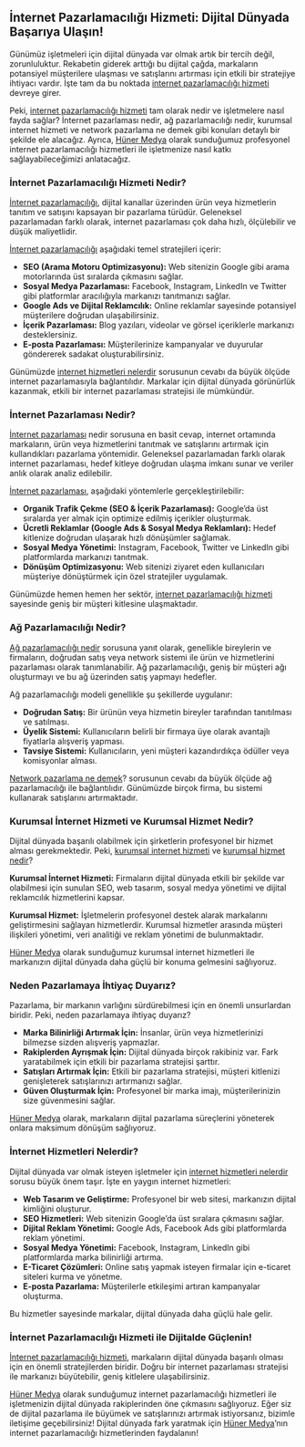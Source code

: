 <h2>İnternet Pazarlamacılığı Hizmeti: Dijital Dünyada Başarıya Ulaşın!</h2>

<p>Günümüz işletmeleri için dijital dünyada var olmak artık bir tercih değil, zorunluluktur. Rekabetin giderek arttığı bu dijital çağda, markaların potansiyel müşterilere ulaşması ve satışlarını artırması için etkili bir stratejiye ihtiyacı vardır. İşte tam da bu noktada <a href="https://hunermedya.com">internet pazarlamacılığı hizmeti</a> devreye girer.</p>

<p>Peki, <a href="https://hunermedya.com">internet pazarlamacılığı hizmeti</a> tam olarak nedir ve işletmelere nasıl fayda sağlar? İnternet pazarlaması nedir, ağ pazarlamacılığı nedir, kurumsal internet hizmeti ve network pazarlama ne demek gibi konuları detaylı bir şekilde ele alacağız. Ayrıca, <a href="https://hunermedya.com">Hüner Medya</a> olarak sunduğumuz profesyonel internet pazarlamacılığı hizmetleri ile işletmenize nasıl katkı sağlayabileceğimizi anlatacağız.</p>

<h3>İnternet Pazarlamacılığı Hizmeti Nedir?</h3>
<p><a href="https://hunermedya.com">İnternet pazarlamacılığı</a>, dijital kanallar üzerinden ürün veya hizmetlerin tanıtım ve satışını kapsayan bir pazarlama türüdür. Geleneksel pazarlamadan farklı olarak, internet pazarlaması çok daha hızlı, ölçülebilir ve düşük maliyetlidir.</p>

<p><a href="https://hunermedya.com">İnternet pazarlamacılığı</a> aşağıdaki temel stratejileri içerir:</p>
<ul>
  <li><strong>SEO (Arama Motoru Optimizasyonu):</strong> Web sitenizin Google gibi arama motorlarında üst sıralarda çıkmasını sağlar.</li>
  <li><strong>Sosyal Medya Pazarlaması:</strong> Facebook, Instagram, LinkedIn ve Twitter gibi platformlar aracılığıyla markanızı tanıtmanızı sağlar.</li>
  <li><strong>Google Ads ve Dijital Reklamcılık:</strong> Online reklamlar sayesinde potansiyel müşterilere doğrudan ulaşabilirsiniz.</li>
  <li><strong>İçerik Pazarlaması:</strong> Blog yazıları, videolar ve görsel içeriklerle markanızı desteklersiniz.</li>
  <li><strong>E-posta Pazarlaması:</strong> Müşterilerinize kampanyalar ve duyurular göndererek sadakat oluşturabilirsiniz.</li>
</ul>

<p>Günümüzde <a href="https://hunermedya.com">internet hizmetleri nelerdir</a> sorusunun cevabı da büyük ölçüde internet pazarlamasıyla bağlantılıdır. Markalar için dijital dünyada görünürlük kazanmak, etkili bir internet pazarlaması stratejisi ile mümkündür.</p>

<h3>İnternet Pazarlaması Nedir?</h3>
<p><a href="https://hunermedya.com">İnternet pazarlaması</a> nedir sorusuna en basit cevap, internet ortamında markaların, ürün veya hizmetlerini tanıtmak ve satışlarını artırmak için kullandıkları pazarlama yöntemidir. Geleneksel pazarlamadan farklı olarak internet pazarlaması, hedef kitleye doğrudan ulaşma imkanı sunar ve veriler anlık olarak analiz edilebilir.</p>

<p><a href="https://hunermedya.com">İnternet pazarlaması</a>, aşağıdaki yöntemlerle gerçekleştirilebilir:</p>
<ul>
  <li><strong>Organik Trafik Çekme (SEO & İçerik Pazarlaması):</strong> Google’da üst sıralarda yer almak için optimize edilmiş içerikler oluşturmak.</li>
  <li><strong>Ücretli Reklamlar (Google Ads & Sosyal Medya Reklamları):</strong> Hedef kitlenize doğrudan ulaşarak hızlı dönüşümler sağlamak.</li>
  <li><strong>Sosyal Medya Yönetimi:</strong> Instagram, Facebook, Twitter ve LinkedIn gibi platformlarda markanızı tanıtmak.</li>
  <li><strong>Dönüşüm Optimizasyonu:</strong> Web sitenizi ziyaret eden kullanıcıları müşteriye dönüştürmek için özel stratejiler uygulamak.</li>
</ul>

<p>Günümüzde hemen hemen her sektör, <a href="https://hunermedya.com">internet pazarlamacılığı hizmeti</a> sayesinde geniş bir müşteri kitlesine ulaşmaktadır.</p>

<h3>Ağ Pazarlamacılığı Nedir?</h3>
<p><a href="https://hunermedya.com">Ağ pazarlamacılığı nedir</a> sorusuna yanıt olarak, genellikle bireylerin ve firmaların, doğrudan satış veya network sistemi ile ürün ve hizmetlerini pazarlaması olarak tanımlanabilir. Ağ pazarlamacılığı, geniş bir müşteri ağı oluşturmayı ve bu ağ üzerinden satış yapmayı hedefler.</p>

<p>Ağ pazarlamacılığı modeli genellikle şu şekillerde uygulanır:</p>
<ul>
  <li><strong>Doğrudan Satış:</strong> Bir ürünün veya hizmetin bireyler tarafından tanıtılması ve satılması.</li>
  <li><strong>Üyelik Sistemi:</strong> Kullanıcıların belirli bir firmaya üye olarak avantajlı fiyatlarla alışveriş yapması.</li>
  <li><strong>Tavsiye Sistemi:</strong> Kullanıcıların, yeni müşteri kazandırdıkça ödüller veya komisyonlar alması.</li>
</ul>

<p><a href="https://hunermedya.com">Network pazarlama ne demek</a>? sorusunun cevabı da büyük ölçüde ağ pazarlamacılığı ile bağlantılıdır. Günümüzde birçok firma, bu sistemi kullanarak satışlarını artırmaktadır.</p>

<h3>Kurumsal İnternet Hizmeti ve Kurumsal Hizmet Nedir?</h3>
<p>Dijital dünyada başarılı olabilmek için şirketlerin profesyonel bir hizmet alması gerekmektedir. Peki, <a href="https://hunermedya.com">kurumsal internet hizmeti</a> ve <a href="https://hunermedya.com">kurumsal hizmet nedir</a>?</p>

<p><strong>Kurumsal İnternet Hizmeti:</strong> Firmaların dijital dünyada etkili bir şekilde var olabilmesi için sunulan SEO, web tasarım, sosyal medya yönetimi ve dijital reklamcılık hizmetlerini kapsar.</p>
<p><strong>Kurumsal Hizmet:</strong> İşletmelerin profesyonel destek alarak markalarını geliştirmesini sağlayan hizmetlerdir. Kurumsal hizmetler arasında müşteri ilişkileri yönetimi, veri analitiği ve reklam yönetimi de bulunmaktadır.</p>

<p><a href="https://hunermedya.com">Hüner Medya</a> olarak sunduğumuz kurumsal internet hizmetleri ile markanızın dijital dünyada daha güçlü bir konuma gelmesini sağlıyoruz.</p>

<h3>Neden Pazarlamaya İhtiyaç Duyarız?</h3>
<p>Pazarlama, bir markanın varlığını sürdürebilmesi için en önemli unsurlardan biridir. Peki, neden pazarlamaya ihtiyaç duyarız?</p>

<ul>
  <li><strong>Marka Bilinirliği Artırmak İçin:</strong> İnsanlar, ürün veya hizmetlerinizi bilmezse sizden alışveriş yapmazlar.</li>
  <li><strong>Rakiplerden Ayrışmak İçin:</strong> Dijital dünyada birçok rakibiniz var. Fark yaratabilmek için etkili bir pazarlama stratejisi şarttır.</li>
  <li><strong>Satışları Artırmak İçin:</strong> Etkili bir pazarlama stratejisi, müşteri kitlenizi genişleterek satışlarınızı artırmanızı sağlar.</li>
  <li><strong>Güven Oluşturmak İçin:</strong> Profesyonel bir marka imajı, müşterilerinizin size güvenmesini sağlar.</li>
</ul>

<p><a href="https://hunermedya.com">Hüner Medya</a> olarak, markaların dijital pazarlama süreçlerini yöneterek onlara maksimum dönüşüm sağlıyoruz.</p>

<h3>İnternet Hizmetleri Nelerdir?</h3>
<p>Dijital dünyada var olmak isteyen işletmeler için <a href="https://hunermedya.com">internet hizmetleri nelerdir</a> sorusu büyük önem taşır. İşte en yaygın internet hizmetleri:</p>
<ul>
  <li><strong>Web Tasarım ve Geliştirme:</strong> Profesyonel bir web sitesi, markanızın dijital kimliğini oluşturur.</li>
  <li><strong>SEO Hizmetleri:</strong> Web sitenizin Google’da üst sıralara çıkmasını sağlar.</li>
  <li><strong>Dijital Reklam Yönetimi:</strong> Google Ads, Facebook Ads gibi platformlarda reklam yönetimi.</li>
  <li><strong>Sosyal Medya Yönetimi:</strong> Facebook, Instagram, LinkedIn gibi platformlarda marka bilinirliği artırma.</li>
  <li><strong>E-Ticaret Çözümleri:</strong> Online satış yapmak isteyen firmalar için e-ticaret siteleri kurma ve yönetme.</li>
  <li><strong>E-posta Pazarlama:</strong> Müşterilerle etkileşimi artıran kampanyalar oluşturma.</li>
</ul>

<p>Bu hizmetler sayesinde markalar, dijital dünyada daha güçlü hale gelir.</p>

<h3>İnternet Pazarlamacılığı Hizmeti ile Dijitalde Güçlenin!</h3>
<p><a href="https://hunermedya.com">İnternet pazarlamacılığı hizmeti</a>, markaların dijital dünyada başarılı olması için en önemli stratejilerden biridir. Doğru bir internet pazarlaması stratejisi ile markanızı büyütebilir, geniş kitlelere ulaşabilirsiniz.</p>

<p><a href="https://hunermedya.com">Hüner Medya</a> olarak sunduğumuz internet pazarlamacılığı hizmetleri ile işletmenizin dijital dünyada rakiplerinden öne çıkmasını sağlıyoruz. Eğer siz de dijital pazarlama ile büyümek ve satışlarınızı artırmak istiyorsanız, bizimle iletişime geçebilirsiniz! Dijital dünyada fark yaratmak için <a href="https://hunermedya.com">Hüner Medya</a>’nın internet pazarlamacılığı hizmetlerinden faydalanın!</p>
